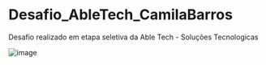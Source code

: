 # Desafio_AbleTech_CamilaBarros
Desafio realizado em etapa seletiva da Able Tech - Soluções Tecnologicas

![image](https://user-images.githubusercontent.com/80020589/159296736-a0ec6378-69ec-43cd-9fa2-710ca08ec6b1.png)
